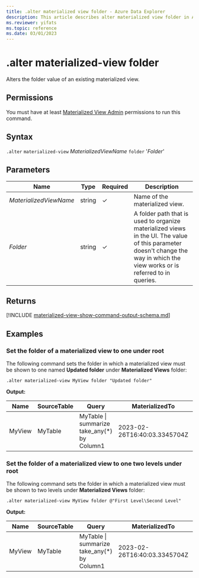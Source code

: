 ```yaml
---
title: .alter materialized view folder - Azure Data Explorer
description: This article describes alter materialized view folder in Azure Data Explorer.
ms.reviewer: yifats
ms.topic: reference
ms.date: 03/01/2023
---
```

# .alter materialized-view folder

Alters the folder value of an existing materialized view.

## Permissions

You must have at least [Materialized View Admin](../access-control/role-based-access-control.md) permissions to run this command.

## Syntax

`.alter` `materialized-view` *MaterializedViewName* `folder` '*Folder*'

## Parameters

| Name                   | Type   | Required | Description                                                                                                                                                                   |
|------------------------|--------|----------|-------------------------------------------------------------------------------------------------------------------------------------------------------------------------------|
| *MaterializedViewName* | string | &check;  | Name of the materialized view.                                                                                                                                                |
| *Folder*               | string | &check;  | A folder path that is used to organize materialized views in the UI. The value of this parameter doesn't change the way in which the view works or is referred to in queries. |

## Returns

[!INCLUDE [materialized-view-show-command-output-schema.md](../../../includes/materialized-view-show-command-output-schema.md)]

## Examples

### Set the folder of a materialized view to one under root

The following command sets the folder in which a materialized view must be shown to one named **Updated folder** under **Materialized Views** folder:

```kusto
.alter materialized-view MyView folder "Updated folder"
```

**Output:**

| Name   | SourceTable | Query                                       | MaterializedTo                   | LastRun                      | LastRunResult | IsHealthy | IsEnabled | Folder           | DocString | AutoUpdateSchema | EffectiveDateTime            | Lookback   |
|--------|-------------|---------------------------------------------|----------------------------------|------------------------------|---------------|-----------|-----------|------------------|-----------|------------------|------------------------------|------------|
| MyView | MyTable     | MyTable \| summarize take_any(*) by Column1 | 2023-02-26T16:40:03.3345704Z     | 2023-02-26T16:44:15.9033667Z | Completed     | true      | true      | "Updated folder" |           | true             | 2023-02-23T14:01:42.5172342Z |            |

### Set the folder of a materialized view to one two levels under root

The following command sets the folder in which a materialized view must be shown to two levels under **Materialized Views** folder:

```kusto
.alter materialized-view MyView folder @"First Level\Second Level"
```

**Output:**

| Name   | SourceTable | Query                                       | MaterializedTo                   | LastRun                      | LastRunResult | IsHealthy | IsEnabled | Folder                     | DocString | AutoUpdateSchema | EffectiveDateTime            | Lookback   |
|--------|-------------|---------------------------------------------|----------------------------------|------------------------------|---------------|-----------|-----------|----------------------------|-----------|------------------|------------------------------|------------|
| MyView | MyTable     | MyTable \| summarize take_any(*) by Column1 | 2023-02-26T16:40:03.3345704Z     | 2023-02-26T16:44:15.9033667Z | Completed     | true      | true      | "First Level\Second Level" |           | true             | 2023-02-23T14:01:42.5172342Z | 6:00:00:00 |
